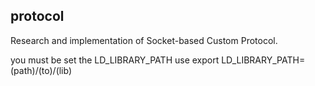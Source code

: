 protocol
---
Research and implementation of Socket-based
Custom Protocol.


you must be set the LD_LIBRARY_PATH use
export LD_LIBRARY_PATH=(path)/(to)/(lib)
